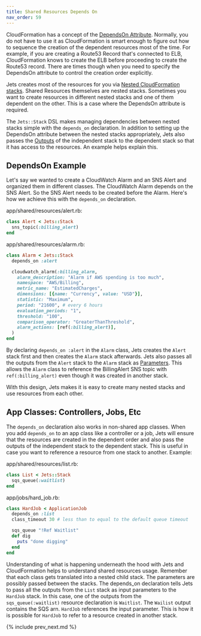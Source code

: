 ```yaml
---
title: Shared Resources Depends On
nav_order: 59
---
```


CloudFormation has a concept of the [DependsOn Attribute](https://docs.aws.amazon.com/AWSCloudFormation/latest/UserGuide/aws-attribute-dependson.html). Normally, you do not have to use it as CloudFormation is smart enough to figure out how to sequence the creation of the dependent resources most of the time. For example, if you are creating a Route53 Record that's connected to ELB, CloudFormation knows to create the ELB before proceeding to create the Route53 record. There are times though when you need to specify the DependsOn attribute to control the creation order explicitly.

Jets creates most of the resources for you via [Nested CloudFormation stacks](https://docs.aws.amazon.com/AWSCloudFormation/latest/UserGuide/using-cfn-nested-stacks.html).  Shared Resources themselves are nested stacks. Sometimes you want to create resources in different nested stacks and one of them dependent on the other. This is a case where the DependsOn attribute is required.

The `Jets::Stack` DSL makes managing dependencies between nested stacks simple with the `depends_on` declaration. In addition to setting up the DependsOn attribute between the nested stacks appropriately, Jets also passes the [Outputs](https://docs.aws.amazon.com/AWSCloudFormation/latest/UserGuide/outputs-section-structure.html) of the independent stack to the dependent stack so that it has access to the resources.  An example helps explain this.

## DependsOn Example

Let's say we wanted to create a CloudWatch Alarm and an SNS Alert and organized them in different classes. The CloudWatch Alarm depends on the SNS Alert. So the SNS Alert needs to be created before the Alarm.  Here's how we achieve this with the `depends_on` declaration.

app/shared/resources/alert.rb:

```ruby
class Alert < Jets::Stack
  sns_topic(:billing_alert)
end
```

app/shared/resources/alarm.rb:

```ruby
class Alarm < Jets::Stack
  depends_on :alert

  cloudwatch_alarm(:billing_alarm,
    alarm_description: "Alarm if AWS spending is too much",
    namespace: "AWS/Billing",
    metric_name: "EstimatedCharges",
    dimensions: [{name: "Currency", value: "USD"}],
    statistic: "Maximum",
    period: "21600", # every 6 hours
    evaluation_periods: "1",
    threshold: "100",
    comparison_operator: "GreaterThanThreshold",
    alarm_actions: [ref(:billing_alert)],
  )
end
```

By declaring `depends_on :alert` in the `Alarm` class, Jets creates the `Alert` stack first and then creates the `Alarm` stack afterwards.  Jets also passes all the outputs from the `Alert` stack to the `Alarm` stack as [Parameters](https://docs.aws.amazon.com/AWSCloudFormation/latest/UserGuide/parameters-section-structure.html). This allows the `Alarm` class to reference the BillingAlert SNS topic with `ref(:billing_alert)` even though it was created in another stack.

With this design, Jets makes it is easy to create many nested stacks and use resources from each other.

## App Classes: Controllers, Jobs, Etc

The `depends_on` declaration also works in non-shared app classes.  When you add `depends_on` to an app class like a controller or a job, Jets will ensure that the resources are created in the dependent order and also pass the outputs of the independent stack to the dependent stack. This is useful in case you want to reference a resource from one stack to another.  Example:

app/shared/resources/list.rb:

```ruby
class List < Jets::Stack
  sqs_queue(:waitlist)
end
```

app/jobs/hard_job.rb:

```ruby
class HardJob < ApplicationJob
  depends_on :list
  class_timeout 30 # less than to equal to the default queue timeout

  sqs_queue "!Ref Waitlist"
  def dig
    puts "done digging"
  end
end
```

Understanding of what is happening underneath the hood with Jets and CloudFormation helps to understand shared resources usage. Remember that each class gets translated into a nested child stack. The parameters are possibly passed between the stacks. The depends_on declaration tells Jets to pass all the outputs from the `List` stack as input parameters to the `HardJob` stack.  In this case, one of the outputs from the `sqs_queue(:waitlist)` resource declaration is `Waitlist`. The `Wailist` output contains the SQS arn.  `HardJob` references the input parameter. This is how it is possible for `HardJob` to refer to a resource created in another stack.

{% include prev_next.md %}